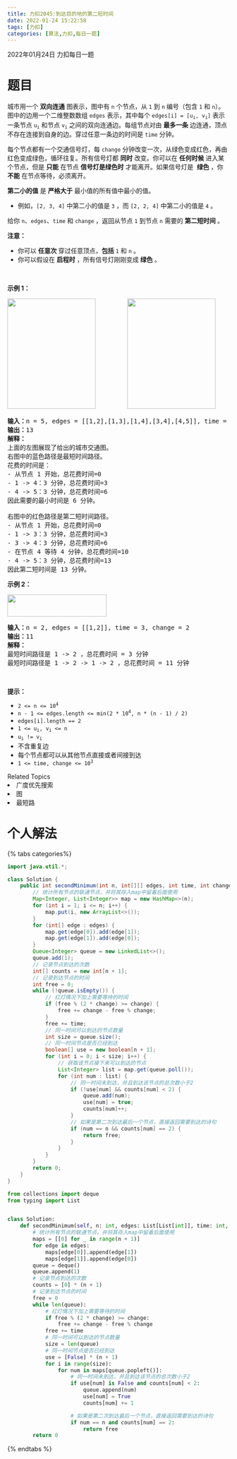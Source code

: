 ```yaml
---
title: 力扣2045:到达目的地的第二短时间
date: 2022-01-24 15:22:58
tags: [力扣]
categories: [算法,力扣,每日一题]
---
```

2022年01月24日 力扣每日一题

# 题目

<p>城市用一个 <strong>双向连通</strong> 图表示，图中有 <code>n</code> 个节点，从 <code>1</code> 到 <code>n</code> 编号（包含 <code>1</code> 和 <code>n</code>）。图中的边用一个二维整数数组 <code>edges</code> 表示，其中每个 <code>edges[i] = [u<sub>i</sub>, v<sub>i</sub>]</code>&nbsp;表示一条节点&nbsp;<code>u<sub>i</sub></code> 和节点&nbsp;<code>v<sub>i</sub></code> 之间的双向连通边。每组节点对由 <strong>最多一条</strong> 边连通，顶点不存在连接到自身的边。穿过任意一条边的时间是 <code>time</code>&nbsp;分钟。</p>

<p>每个节点都有一个交通信号灯，每 <code>change</code> 分钟改变一次，从绿色变成红色，再由红色变成绿色，循环往复。所有信号灯都&nbsp;<strong>同时</strong> 改变。你可以在 <strong>任何时候</strong> 进入某个节点，但是 <strong>只能</strong> 在节点&nbsp;<strong>信号灯是绿色时</strong> 才能离开。如果信号灯是&nbsp; <strong>绿色</strong> ，你 <strong>不能</strong> 在节点等待，必须离开。</p>

<p><strong>第二小的值</strong> 是&nbsp;<strong>严格大于</strong> 最小值的所有值中最小的值。</p>

<ul>
	<li>例如，<code>[2, 3, 4]</code> 中第二小的值是 <code>3</code> ，而 <code>[2, 2, 4]</code> 中第二小的值是 <code>4</code> 。</li>
</ul>

<p>给你 <code>n</code>、<code>edges</code>、<code>time</code> 和 <code>change</code> ，返回从节点 <code>1</code> 到节点 <code>n</code> 需要的 <strong>第二短时间</strong> 。</p>

<p><strong>注意：</strong></p>

<ul>
	<li>你可以 <strong>任意次</strong> 穿过任意顶点，<strong>包括</strong> <code>1</code> 和 <code>n</code> 。</li>
	<li>你可以假设在 <strong>启程时</strong> ，所有信号灯刚刚变成 <strong>绿色</strong> 。</li>
</ul>

<p>&nbsp;</p>

<p><strong>示例 1：</strong></p>

<p><img alt="" src="https://assets.leetcode.com/uploads/2021/09/29/e1.png" style="width: 200px; height: 250px;" />        <img alt="" src="https://assets.leetcode.com/uploads/2021/09/29/e2.png" style="width: 200px; height: 250px;" /></p>

<pre>
<strong>输入：</strong>n = 5, edges = [[1,2],[1,3],[1,4],[3,4],[4,5]], time = 3, change = 5
<strong>输出：</strong>13
<strong>解释：</strong>
上面的左图展现了给出的城市交通图。
右图中的蓝色路径是最短时间路径。
花费的时间是：
- 从节点 1 开始，总花费时间=0
- 1 -&gt; 4：3 分钟，总花费时间=3
- 4 -&gt; 5：3 分钟，总花费时间=6
因此需要的最小时间是 6 分钟。

右图中的红色路径是第二短时间路径。
- 从节点 1 开始，总花费时间=0
- 1 -&gt; 3：3 分钟，总花费时间=3
- 3 -&gt; 4：3 分钟，总花费时间=6
- 在节点 4 等待 4 分钟，总花费时间=10
- 4 -&gt; 5：3 分钟，总花费时间=13
因此第二短时间是 13 分钟。      
</pre>

<p><strong>示例 2：</strong></p>

<p><img alt="" src="https://assets.leetcode.com/uploads/2021/09/29/eg2.png" style="width: 225px; height: 50px;" /></p>

<pre>
<strong>输入：</strong>n = 2, edges = [[1,2]], time = 3, change = 2
<strong>输出：</strong>11
<strong>解释：</strong>
最短时间路径是 1 -&gt; 2 ，总花费时间 = 3 分钟
最短时间路径是 1 -&gt; 2 -&gt; 1 -&gt; 2 ，总花费时间 = 11 分钟</pre>

<p>&nbsp;</p>

<p><strong>提示：</strong></p>

<ul>
	<li><code>2 &lt;= n &lt;= 10<sup>4</sup></code></li>
	<li><code>n - 1 &lt;= edges.length &lt;= min(2 * 10<sup>4</sup>, n * (n - 1) / 2)</code></li>
	<li><code>edges[i].length == 2</code></li>
	<li><code>1 &lt;= u<sub>i</sub>, v<sub>i</sub> &lt;= n</code></li>
	<li><code>u<sub>i</sub> != v<sub>i</sub></code></li>
	<li>不含重复边</li>
	<li>每个节点都可以从其他节点直接或者间接到达</li>
	<li><code>1 &lt;= time, change &lt;= 10<sup>3</sup></code></li>
</ul>
<div><div>Related Topics</div><div><li>广度优先搜索</li><li>图</li><li>最短路</li></div></div>

# 个人解法

{% tabs categories%}
<!-- tab Java -->
```java
import java.util.*;

class Solution {
    public int secondMinimum(int n, int[][] edges, int time, int change) {
        // 统计所有节点的联通节点，并将其存入map中留着后面使用
        Map<Integer, List<Integer>> map = new HashMap<>(n);
        for (int i = 1; i <= n; i++) {
            map.put(i, new ArrayList<>());
        }
        for (int[] edge : edges) {
            map.get(edge[0]).add(edge[1]);
            map.get(edge[1]).add(edge[0]);
        }
        Queue<Integer> queue = new LinkedList<>();
        queue.add(1);
        // 记录节点到达的次数
        int[] counts = new int[n + 1];
        // 记录到达节点的时间
        int free = 0;
        while (!queue.isEmpty()) {
            // 红灯情况下加上需要等待的时间
            if (free % (2 * change) >= change) {
                free += change - free % change;
            }
            free += time;
            // 同一时间可以到达的节点数量
            int size = queue.size();
            // 同一时间节点是否已经到达
            boolean[] use = new boolean[n + 1];
            for (int i = 0; i < size; i++) {
                // 获取该节点接下来可以到达的节点
                List<Integer> list = map.get(queue.poll());
                for (int num : list) {
                    // 同一时间未到达，并且到达该节点的总次数小于2
                    if (!use[num] && counts[num] < 2) {
                        queue.add(num);
                        use[num] = true;
                        counts[num]++;
                    }
                    // 如果是第二次到达最后一个节点，直接返回需要到达的诗句
                    if (num == n && counts[num] == 2) {
                        return free;
                    }
                }
            }
        }
        return 0;
    }
}
```
<!-- endtab -->

<!-- tab Python3 -->
```python
from collections import deque
from typing import List


class Solution:
    def secondMinimum(self, n: int, edges: List[List[int]], time: int, change: int) -> int:
        # 统计所有节点的联通节点，并将其存入map中留着后面使用
        maps = [[0] for _ in range(n + 1)]
        for edge in edges:
            maps[edge[0]].append(edge[1])
            maps[edge[1]].append(edge[0])
        queue = deque()
        queue.append(1)
        # 记录节点到达的次数
        counts = [0] * (n + 1)
        # 记录到达节点的时间
        free = 0
        while len(queue):
            # 红灯情况下加上需要等待的时间
            if free % (2 * change) >= change:
                free += change - free % change
            free += time
            # 同一时间可以到达的节点数量
            size = len(queue)
            # 同一时间节点是否已经到达
            use = [False] * (n + 1)
            for i in range(size):
                for num in maps[queue.popleft()]:
                    # 同一时间未到达，并且到达该节点的总次数小于2
                    if use[num] is False and counts[num] < 2:
                        queue.append(num)
                        use[num] = True
                        counts[num] += 1

                    # 如果是第二次到达最后一个节点，直接返回需要到达的诗句
                    if num == n and counts[num] == 2:
                        return free
        return 0
```
<!-- endtab -->
{% endtabs %}